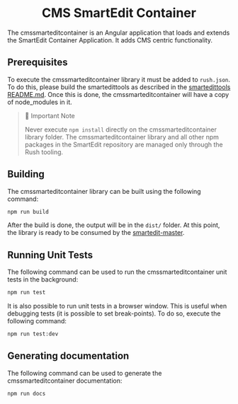 <h1 align="center">CMS SmartEdit Container</h1>
The cmssmarteditcontainer is an Angular application that loads and extends the SmartEdit Container Application. It adds CMS centric functionality.

## Prerequisites

To execute the cmssmarteditcontainer library it must be added to `rush.json`. To do this, please build the smartedittools as described in the [smartedittools README.md](../../#commands). Once this is done, the cmssmarteditcontainer will have a copy of node_modules in it.

> 🚧 Important Note
>
> Never execute `npm install` directly on the cmssmarteditcontainer library folder. The cmssmarteditcontainer library and all other npm packages in the SmartEdit repository are managed only through the Rush tooling.

## Building

The cmssmarteditcontainer library can be built using the following command:

```bash
npm run build
```

After the build is done, the output will be in the `dist/` folder. At this point, the library is ready to be consumed by the [smartedit-master](../smartedit-master).

## Running Unit Tests

The following command can be used to run the cmssmarteditcontainer unit tests in the background:

```bash
npm run test
```

It is also possible to run unit tests in a browser window. This is useful when debugging tests (it is possible to set break-points). To do so, execute the following command:

```bash
npm run test:dev
```

## Generating documentation

The following command can be used to generate the cmssmarteditcontainer documentation:

```bash
npm run docs
```
